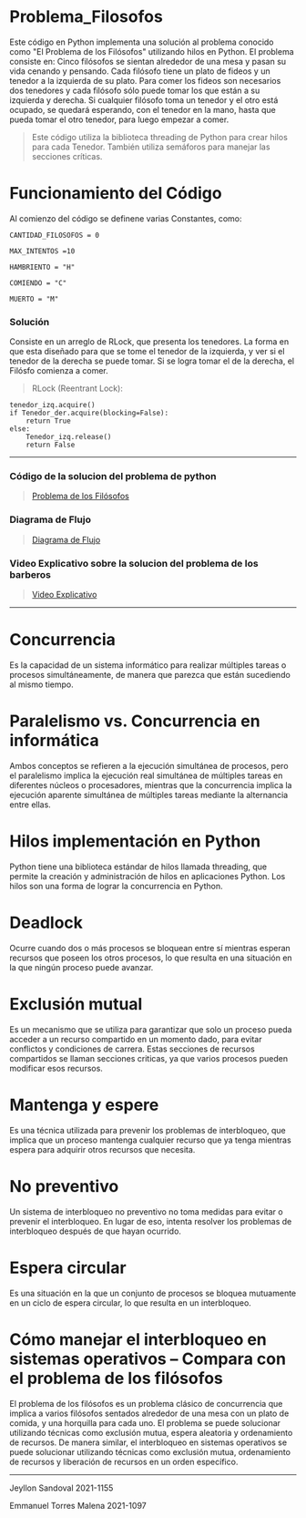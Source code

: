# Problema_Filosofos

Este código en Python implementa una solución al problema conocido como "El Problema de los Filósofos" utilizando hilos en Python. El problema consiste en: Cinco filósofos se sientan alrededor de una mesa y pasan su vida cenando y pensando. Cada filósofo tiene un plato de fideos y un tenedor a la izquierda de su plato. Para comer los fideos son necesarios dos tenedores y cada filósofo sólo puede tomar los que están a su izquierda y derecha. Si cualquier filósofo toma un tenedor y el otro está ocupado, se quedará esperando, con el tenedor en la mano, hasta que pueda tomar el otro tenedor, para luego empezar a comer. 
> Este código utiliza la biblioteca threading de Python para crear hilos para cada Tenedor. También utiliza semáforos para manejar las secciones críticas.

# Funcionamiento del Código
Al comienzo del código se definene varias Constantes, como:

`CANTIDAD_FILOSOFOS = 0`

`MAX_INTENTOS =10`

`HAMBRIENTO = "H"`

`COMIENDO = "C"`

`MUERTO = "M"`

### Solución

Consiste en un arreglo de RLock, que presenta los tenedores. La forma en que esta diseñado para que se tome el tenedor de la izquierda, y ver si el tenedor de la derecha se puede tomar. Si se logra tomar el de la derecha, el Filósfo comienza a comer.

> RLock (Reentrant Lock):

<pre><code>tenedor_izq.acquire()
if Tenedor_der.acquire(blocking=False):
    return True
else:
    Tenedor_izq.release()
    return False
</code></pre>

***
### Código de la solucion del problema de python

> [Problema de los Filósofos](https://github.com/EmmanuelETM/Problema_Filosofos/blob/main/Problema_Filosofos.py)
> 
### Diagrama de Flujo

> [Diagrama de Flujo](https://github.com/EmmanuelETM/Problema_Filosofos/blob/main/Diagrama%20del%20problema%20de%20los%20filosofos.png)

### Video Explicativo sobre la solucion del problema de los barberos

> [Video Explicativo](https://miucateciedu-my.sharepoint.com/:v:/g/personal/20211155_miucateci_edu_do/EYnSq10pPTVJhfvMNnj8OPYBksV_n3fiQ_sL9aYX3-BVeQ?e=ATFvko)

***

# Concurrencia 
Es la capacidad de un sistema informático para realizar múltiples tareas o procesos simultáneamente, de manera que parezca que están sucediendo al mismo tiempo.


# Paralelismo vs. Concurrencia en informática
Ambos conceptos se refieren a la ejecución simultánea de procesos, pero el paralelismo implica la ejecución real simultánea de múltiples tareas en diferentes núcleos o procesadores, mientras que la concurrencia implica la ejecución aparente simultánea de múltiples tareas mediante la alternancia entre ellas.


# Hilos implementación en Python
Python tiene una biblioteca estándar de hilos llamada threading, que permite la creación y administración de hilos en aplicaciones Python. Los hilos son una forma de lograr la concurrencia en Python.


# Deadlock
Ocurre cuando dos o más procesos se bloquean entre sí mientras esperan recursos que poseen los otros procesos, lo que resulta en una situación en la que ningún proceso puede avanzar.


# Exclusión mutual
Es un mecanismo que se utiliza para garantizar que solo un proceso pueda acceder a un recurso compartido en un momento dado, para evitar conflictos y condiciones de carrera. Estas secciones de recursos compartidos se llaman secciones criticas, ya que varios procesos pueden modificar esos recursos.


# Mantenga y espere
Es una técnica utilizada para prevenir los problemas de interbloqueo, que implica que un proceso mantenga cualquier recurso que ya tenga mientras espera para adquirir otros recursos que necesita.

# No preventivo
Un sistema de interbloqueo no preventivo no toma medidas para evitar o prevenir el interbloqueo. En lugar de eso, intenta resolver los problemas de interbloqueo después de que hayan ocurrido. 


# Espera circular
Es una situación en la que un conjunto de procesos se bloquea mutuamente en un ciclo de espera circular, lo que resulta en un interbloqueo.


# Cómo manejar el interbloqueo en sistemas operativos – Compara con el problema de los filósofos
El problema de los filósofos es un problema clásico de concurrencia que implica a varios filósofos sentados alrededor de una mesa con un plato de comida, y una horquilla para cada uno. El problema se puede solucionar utilizando técnicas como exclusión mutua, espera aleatoria y ordenamiento de recursos. De manera similar, el interbloqueo en sistemas operativos se puede solucionar utilizando técnicas como exclusión mutua, ordenamiento de recursos y liberación de recursos en un orden específico.

***

Jeyllon Sandoval 2021-1155

Emmanuel Torres Malena 2021-1097
